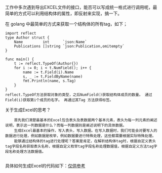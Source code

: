工作中多次遇到导出EXCEL文件的接口，能否可以写成统一格式进行调用呢，最简单的方式可以利用结构体的属性，即反射来实现，搞一下。

在 golang 中最简单的方式来获取一个结构体的所有tag，如下；
```
import reflect
type Author struct {
	Name         int      `json:Name`
	Publications []string `json:Publication,omitempty`
}

func main() {
	t := reflect.TypeOf(Author{})
	for i := 0; i < t.NumField(); i++ {
		name := t.Field(i).Name
		s, _ := t.FieldByName(name)
		fmt.Println(name, s.Tag)
	}
}
reflect.TypeOf方法获取对象的类型，之后NumField()获取结构体成员的数量。 通过Field(i)获取第i个成员的名字。 再通过其Tag 方法获得标签。
```

关于生成Excel的思考？
```
    首先我们清楚最基本的Excel包含表头及表数据两个基本元素，表头为每一列元素的阐述说明，表示这一列数据是什么？而每一列数据则是阐述说明下的具体数据。
    生成Excel最基本的操作，写入表头，写入数据。在写入数据时，我们可能会对要写入的数据进行处理，例如数据是枚举，例如数据要进行特殊处理，这些都需要根据实际特殊处理。
    能够通过结构体的tag进行处理呢？答案是肯定，在解析结构体tag时，根据自定义表头tag字段名称获取表头名称，根据自定义枚举tag字段名称处理数据值，根据自定义方法tag字段名称处理方法数据值。
   
```
具体如何生成Excel的代码如下：[仅供参考](https://github.com/feng6917/blog/blob/main/golang/excelTag
)